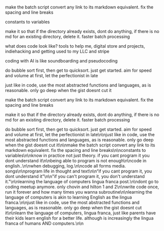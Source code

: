 make the batch script convert any link to its markdown equivalent. fix the spacing and line breaks

constants to variables

make it so that if the directory already exists, dont do anything, if there is no md for an existing directory, delete it. faster batch processing

what does code look like? tools to help me, digital store and projects, indiehacking and getting used to my LLC and stripe

coding with AI is like soundboarding and pseudocoding

do bubble sort first, then get to quicksort. just get started. aim for speed and volume at first, let the perfectionist in late

just like in code, use the most abstracted functions and languages, as is reasonable. only go deep when the gist doesnt cut it

make the batch script convert any link to its markdown equivalent. fix the spacing and line breaks

make it so that if the directory already exists, dont do anything, if there is no md for an existing directory, delete it. faster batch processing

do bubble sort first, then get to quicksort. just get started. aim for speed and volume at first, let the perfectionist in late\n\njust like in code, use the most abstracted functions and languages, as is reasonable. only go deep when the gist doesnt cut it\n\nmake the batch script convert any link to its markdown equivalent. fix the spacing and line breaks\n\nconstants to variables\n\nknow in practice not just theory. if you cant program it you dont understand it\n\nbeing able to program is not enough\n\ncode in english..\n\nwhen debugging, log.\n\ncode all forms media. songs\n\nprogram life in thought and text\n\n“if you cant program it, you dont understand it”\n\n"if you can't program it, you don't understand it."\n\nlearning the language of computers lingua franca post.\n\ndont go to coding meetup anymore. only chovin and hilton 1 and 2\n\nwrite code once, run it forever and how many times you wanna subroutine\n\nlearning the language of computers is akin to learning English as the lingua franca.\n\njust like in code, use the most abstracted functions and languages, as is reasonable. only go deep when the gist doesnt cut it\n\nlearn the language of computers, lingua franca, just like parents have their kids learn english for a better life. although is increasingly the lingua franca of humans AND computers.\n\n